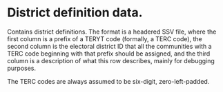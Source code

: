 # District definition data.

Contains district definitions. The format is a headered SSV file, where
the first column is a prefix of a TERYT code (formally, a TERC code), the
second column is the electoral district ID that all the communities with a
TERC code beginning with that prefix should be assigned, and the third
column is a description of what this row describes, mainly for debugging
purposes.

The TERC codes are always assumed to be six-digit, zero-left-padded.
